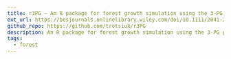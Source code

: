 ```yaml
---
title: r3PG — An R package for forest growth simulation using the 3-PG process-based model
ext_url: https://besjournals.onlinelibrary.wiley.com/doi/10.1111/2041-210X.13474
github_repo: https://github.com/trotsiuk/r3PG
description: An R package for forest growth simulation using the 3-PG process-based model
tags:
  - forest
---
```

